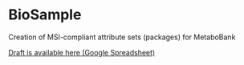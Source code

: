# BioSample
Creation of MSI-compliant attribute sets (packages) for MetaboBank

[Draft is available here (Google Spreadsheet)](https://docs.google.com/spreadsheets/d/1IxcCckR8chfE_FXFZEzKhQLOUDr_nopntkMittQo9bU/edit#gid=2018981614)
